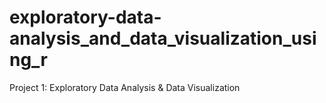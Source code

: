 # exploratory-data-analysis_and_data_visualization_using_r
Project 1: Exploratory Data Analysis &amp; Data Visualization
